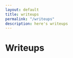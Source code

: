 ```yaml
---
layout: default
title: writeups
permalink: "/writeups"
description: here's writeups
---
```


# Writeups
